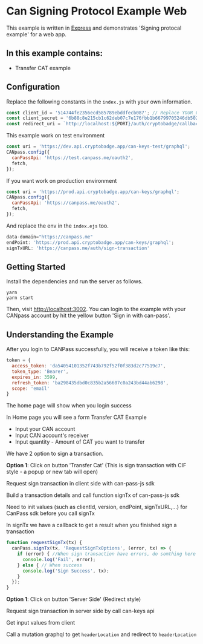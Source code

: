 # Can Signing Protocol Example Web

This example is written in [Express](https://expressjs.com/) and demonstrates 'Signing protocal example' for a web app.

## In this example contains:
- Transfer CAT example

## Configuration

Replace the following constants in the `index.js` with your own information. 

```javascript
const client_id = '514744fe2356ecd585789ebddfecb087'; // Replace YOUR_CLIENT_ID here
const client_secret = '6b88c8e215cb1c62deb07c7e176fbb1b66799705246db502127d2dd92cc7bff5'; // Replace YOUR_CLIENT_SECRET here
const redirect_uri = `http://localhost:${PORT}/auth/cryptobadge/callback`; // Replace YOUR_CALLBACK_URL here
```
This example work on test environment

```javascript
const uri = 'https://dev.api.cryptobadge.app/can-keys-test/graphql';
CANpass.config({
  canPassApi: 'https://test.canpass.me/oauth2',
  fetch,
});
```
If you want work on production environment

```javascript
const uri = 'https://prod.api.cryptobadge.app/can-keys/graphql';
CANpass.config({
  canPassApi: 'https://canpass.me/oauth2',
  fetch,
});
```
And replace the env in the `index.ejs` too.

```javascript
data-domain="https://canpass.me"
endPoint: 'https://prod.api.cryptobadge.app/can-keys/graphql';
signTxURL: 'https://canpass.me/auth/sign-transaction'
```
## Getting Started

Install the dependencies and run the server as follows.

```
yarn
yarn start
```

Then, visit [http://localhost:3002](http://localhost:3002). You can login to the example with your CANpass account by hit the yellow button 'Sign in with can-pass'.


## Understanding the Example

After you login to CANPass successfully, you will receive a token like this:
```javascript
token = {
  access_token: 'da54054101352f743b792f52f0f383d2c77519c7',
  token_type: 'Bearer',
  expires_in: 3599,
  refresh_token: 'ba298435dbd0c835b2a56607c0a243bd44ab6298',
  scope: 'email'
}
```
The home page will show when you login success

In Home page you will see a form Transfer CAT Example

- Input your CAN account
- Input CAN account's receiver
- Input quantity - Amount of CAT you want to transfer

We have 2 option to sign a transaction.

**Option 1**: Click on button 'Transfer Cat' (This is sign transaction with CIF style - a popup or new tab will open)

Request sign transaction in client side with can-pass-js sdk

Build a transaction details and call function signTx of can-pass-js sdk

Need to init values (such as clientId, version, endPoint, signTxURL,...) for CanPass sdk before you call signTx

In signTx we have a callback to get a result when you finished sign a transaction

```javascript
function requestSignTx(tx) {
  canPass.signTx(tx, 'RequestSignTxOptions', (error, tx) => {
    if (error) { //When sign transaction have errors, do somthing here
      console.log('Fail', error);
    } else { // When success
      console.log('Sign Success', tx);
    }
  });
}
```
**Option 1**: Click on button 'Server Side' (Redirect style)

Request sign transaction in server side by call can-keys api

Get input values from client

Call a mutation graphql to get ```headerLocation``` and redirect to ```headerLocation```



